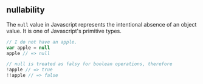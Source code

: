 ## nullability

The `null` value in Javascript represents the intentional absence of an object value. It is one of Javascript's primitive types.

```javascript
// I do not have an apple.
var apple = null
apple // => null

// null is treated as falsy for boolean operations, therefore
!apple // => true
!!apple // => false
